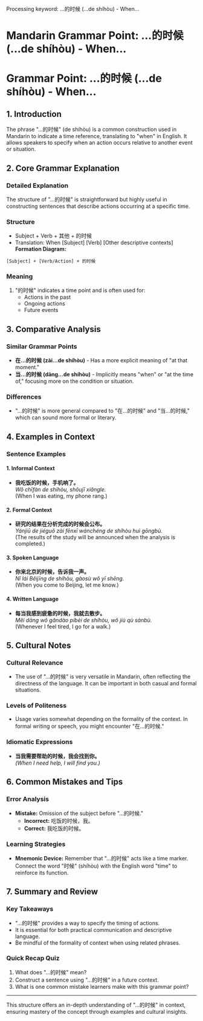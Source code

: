 Processing keyword: ...的时候 (...de shíhòu) - When...
# Mandarin Grammar Point: ...的时候 (...de shíhòu) - When...
# Grammar Point: ...的时候 (...de shíhòu) - When...
## 1. Introduction
The phrase "...的时候" (de shíhòu) is a common construction used in Mandarin to indicate a time reference, translating to "when" in English. It allows speakers to specify when an action occurs relative to another event or situation.
## 2. Core Grammar Explanation
### Detailed Explanation
The structure of "...的时候" is straightforward but highly useful in constructing sentences that describe actions occurring at a specific time.
### Structure
- Subject + Verb + 其他 + 的时候
- Translation: When [Subject] [Verb] [Other descriptive contexts]
**Formation Diagram:**
```
[Subject] + [Verb/Action] + 的时候
```
### Meaning
1. "的时候" indicates a time point and is often used for:
   - Actions in the past
   - Ongoing actions
   - Future events
## 3. Comparative Analysis
### Similar Grammar Points
- **在…的时候 (zài...de shíhòu)** - Has a more explicit meaning of "at that moment."
- **当...的时候 (dāng...de shíhòu)** - Implicitly means "when" or "at the time of," focusing more on the condition or situation.
### Differences
- "...的时候" is more general compared to "在...的时候" and "当...的时候," which can sound more formal or literary.
## 4. Examples in Context
### Sentence Examples
#### 1. Informal Context
- **我吃饭的时候，手机响了。**  
  *Wǒ chīfàn de shíhòu, shǒujī xiǎngle.*  
  (When I was eating, my phone rang.)
#### 2. Formal Context
- **研究的结果在分析完成的时候会公布。**  
  *Yánjiū de jiéguǒ zài fēnxī wánchéng de shíhòu huì gōngbù.*  
  (The results of the study will be announced when the analysis is completed.)
#### 3. Spoken Language
- **你来北京的时候，告诉我一声。**  
  *Nǐ lái Běijīng de shíhòu, gàosù wǒ yī shēng.*  
  (When you come to Beijing, let me know.)
#### 4. Written Language
- **每当我感到疲惫的时候，我就去散步。**  
  *Měi dāng wǒ gǎndào píbèi de shíhòu, wǒ jiù qù sànbù.*  
  (Whenever I feel tired, I go for a walk.)
## 5. Cultural Notes
### Cultural Relevance
- The use of "...的时候" is very versatile in Mandarin, often reflecting the directness of the language. It can be important in both casual and formal situations.
### Levels of Politeness
- Usage varies somewhat depending on the formality of the context. In formal writing or speech, you might encounter "在...的时候."
### Idiomatic Expressions
- **当我需要帮助的时候，我会找到你。**  
  *(When I need help, I will find you.)*
## 6. Common Mistakes and Tips
### Error Analysis
- **Mistake:** Omission of the subject before "...的时候."
  - **Incorrect:** 吃饭的时候，我。
  - **Correct:** 我吃饭的时候。
### Learning Strategies
- **Mnemonic Device:** Remember that "...的时候" acts like a time marker. Connect the word "时候" (shíhòu) with the English word "time" to reinforce its function.
## 7. Summary and Review
### Key Takeaways
- "...的时候" provides a way to specify the timing of actions.
- It is essential for both practical communication and descriptive language.
- Be mindful of the formality of context when using related phrases.
### Quick Recap Quiz
1. What does "...的时候" mean?
2. Construct a sentence using "...的时候" in a future context.
3. What is one common mistake learners make with this grammar point?
---
This structure offers an in-depth understanding of "...的时候" in context, ensuring mastery of the concept through examples and cultural insights.
